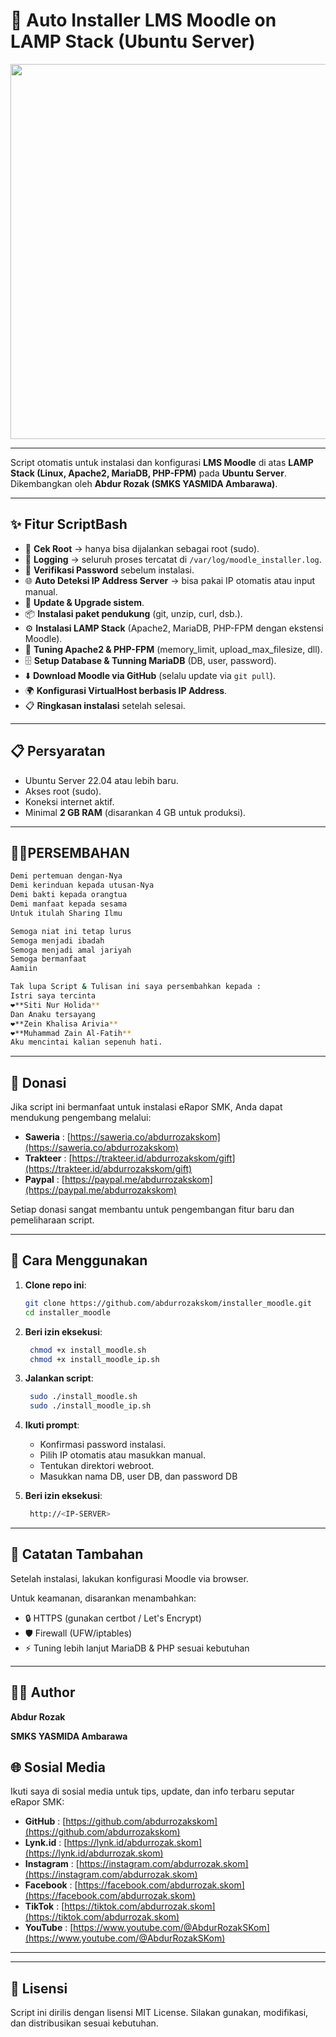 # 🚀 Auto Installer LMS Moodle on LAMP Stack (Ubuntu Server)
<p align="center"><img src="https://tjkt.smkyasmida.sch.id/wp-content/uploads/2025/02/Logo-TJKT-2022-Sampul-Youtube-1.png" width="600"></p>

---

Script otomatis untuk instalasi dan konfigurasi **LMS Moodle** di atas **LAMP Stack (Linux, Apache2, MariaDB, PHP-FPM)** pada **Ubuntu Server**.  
Dikembangkan oleh **Abdur Rozak (SMKS YASMIDA Ambarawa)**.

---

## ✨ Fitur ScriptBash
- 🔑 **Cek Root** → hanya bisa dijalankan sebagai root (sudo).  
- 📝 **Logging** → seluruh proses tercatat di `/var/log/moodle_installer.log`.  
- 🔐 **Verifikasi Password** sebelum instalasi.  
- 🌐 **Auto Deteksi IP Address Server** → bisa pakai IP otomatis atau input manual.  
- 🔄 **Update & Upgrade sistem**.  
- 📦 **Instalasi paket pendukung** (git, unzip, curl, dsb.).  
- ⚙️ **Instalasi LAMP Stack** (Apache2, MariaDB, PHP-FPM dengan ekstensi Moodle).  
- 🔧 **Tuning Apache2 & PHP-FPM** (memory_limit, upload_max_filesize, dll).  
- 🗄️ **Setup Database & Tunning MariaDB** (DB, user, password).  
- ⬇️ **Download Moodle via GitHub** (selalu update via `git pull`).  
- 🌍 **Konfigurasi VirtualHost berbasis IP Address**.  
- 📋 **Ringkasan instalasi** setelah selesai.

---

## 📋 Persyaratan
- Ubuntu Server 22.04 atau lebih baru.  
- Akses root (sudo).  
- Koneksi internet aktif.  
- Minimal **2 GB RAM** (disarankan 4 GB untuk produksi).  

---

## 👨‍🍼PERSEMBAHAN
```bash
Demi pertemuan dengan-Nya
Demi kerinduan kepada utusan-Nya
Demi bakti kepada orangtua
Demi manfaat kepada sesama
Untuk itulah Sharing Ilmu

Semoga niat ini tetap lurus
Semoga menjadi ibadah
Semoga menjadi amal jariyah
Semoga bermanfaat
Aamiin

Tak lupa Script & Tulisan ini saya persembahkan kepada :
Istri saya tercinta
❤️**Siti Nur Holida**
Dan Anaku tersayang
❤️**Zein Khalisa Arivia**
❤️**Muhammad Zain Al-Fatih**
Aku mencintai kalian sepenuh hati.
```
---

## 💖 Donasi

Jika script ini bermanfaat untuk instalasi eRapor SMK, Anda dapat mendukung pengembang melalui:

- **Saweria** : [https://saweria.co/abdurrozakskom](https://saweria.co/abdurrozakskom)  
- **Trakteer** : [https://trakteer.id/abdurrozakskom/gift](https://trakteer.id/abdurrozakskom/gift)  
- **Paypal**  : [https://paypal.me/abdurrozakskom](https://paypal.me/abdurrozakskom)  

Setiap donasi sangat membantu untuk pengembangan fitur baru dan pemeliharaan script.

---

## 🔧 Cara Menggunakan
1. **Clone repo ini**:
   ```bash
   git clone https://github.com/abdurrozakskom/installer_moodle.git
   cd installer_moodle
    ```
2. **Beri izin eksekusi**:
   ```bash
    chmod +x install_moodle.sh
    chmod +x install_moodle_ip.sh
    ```
3. **Jalankan script**:
   ```bash
    sudo ./install_moodle.sh
    sudo ./install_moodle_ip.sh
    ```
4. **Ikuti prompt**:
    - Konfirmasi password instalasi.
    - Pilih IP otomatis atau masukkan manual.
    - Tentukan direktori webroot.
    - Masukkan nama DB, user DB, dan password DB

5. **Beri izin eksekusi**:
   ```bash
    http://<IP-SERVER>
    ```

---

## 📑 **Catatan Tambahan**
Setelah instalasi, lakukan konfigurasi Moodle via browser.

Untuk keamanan, disarankan menambahkan:

- 🔒 HTTPS (gunakan certbot / Let's Encrypt)
- 🛡️ Firewall (UFW/iptables)
- ⚡ Tuning lebih lanjut MariaDB & PHP sesuai kebutuhan

---

## 👨‍💻 Author

**Abdur Rozak**

**SMKS YASMIDA Ambarawa**

## 🌐 Sosial Media

Ikuti saya di sosial media untuk tips, update, dan info terbaru seputar eRapor SMK:

- **GitHub**    : [https://github.com/abdurrozakskom](https://github.com/abdurrozakskom)  
- **Lynk.id**   : [https://lynk.id/abdurrozak.skom](https://lynk.id/abdurrozak.skom)  
- **Instagram** : [https://instagram.com/abdurrozak.skom](https://instagram.com/abdurrozak.skom)  
- **Facebook**  : [https://facebook.com/abdurrozak.skom](https://facebook.com/abdurrozak.skom)  
- **TikTok**   : [https://tiktok.com/abdurrozak.skom](https://tiktok.com/abdurrozak.skom)  
- **YouTube**   : [https://www.youtube.com/@AbdurRozakSKom](https://www.youtube.com/@AbdurRozakSKom)  

---
---

## 📜 Lisensi
Script ini dirilis dengan lisensi MIT License.
Silakan gunakan, modifikasi, dan distribusikan sesuai kebutuhan.
